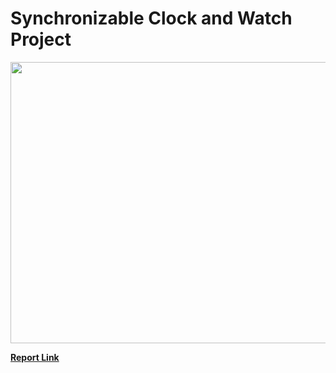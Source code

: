 # Synchronizable Clock and Watch Project

<img src="https://github.com/user-attachments/assets/1f6c535b-f679-4241-9824-5ca34609185e" width="800" height="450"/>

**[Report Link](https://1drv.ms/p/s!AoW7lidA8JGFkzu_rfKmRCVT55bB?e=I7xjGB)**
